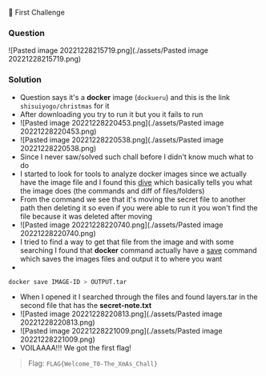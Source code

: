 🚩 First Challenge

### Question

![Pasted image 20221228215719.png](./assets/Pasted image 20221228215719.png)

### Solution
- Question says it's a **docker** image (`dockueru`) and this is the link `shisuiyogo/christmas` for it
- After downloading you try to run it but you it fails to run
- ![Pasted image 20221228220453.png](./assets/Pasted image 20221228220453.png)
- ![Pasted image 20221228220538.png](./assets/Pasted image 20221228220538.png)
- Since I never saw/solved such chall before I didn't know much what to do
- I started to look for tools to analyze docker images since we actually have the image file and I found this [dive](https://github.com/wagoodman/dive) which basically tells you what the image does (the commands and diff of files/folders)
- From the command we see that it's moving the secret file to another path then deleting it so even if you were able to run it you won't find the file because it was deleted after moving
- ![Pasted image 20221228220740.png](./assets/Pasted image 20221228220740.png)
- I tried to find a way to get that file from the image and with some searching I found that **docker** command actually have a [save](https://docs.docker.com/engine/reference/commandline/save/) command which saves the images files and output it to where you want
-
```bash
docker save IMAGE-ID > OUTPUT.tar
```
- When I opened it I searched through the files and found layers.tar in the second file that has the **secret-note.txt**
- ![Pasted image 20221228220813.png](./assets/Pasted image 20221228220813.png)
- ![Pasted image 20221228221009.png](./assets/Pasted image 20221228221009.png)
- VOILAAAA!!! We got the first flag!
> Flag: `FLAG{Welcome_T0-The_XmAs_Chall}`
